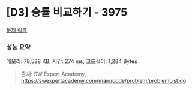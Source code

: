 # [D3] 승률 비교하기 - 3975 

[문제 링크](https://swexpertacademy.com/main/code/problem/problemDetail.do?contestProbId=AWIX_iFqjg4DFAVH) 

### 성능 요약

메모리: 78,528 KB, 시간: 274 ms, 코드길이: 1,284 Bytes



> 출처: SW Expert Academy, https://swexpertacademy.com/main/code/problem/problemList.do